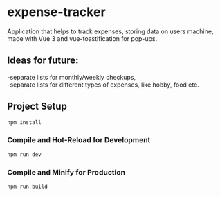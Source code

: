 # expense-tracker

Application that helps to track expenses, storing data on users machine, made with Vue 3 and vue-toastification for pop-ups.

## Ideas for future:
-separate lists for monthly/weekly checkups,  
-separate lists for different types of expenses, like hobby, food etc.

## Project Setup

```sh
npm install
```

### Compile and Hot-Reload for Development

```sh
npm run dev
```

### Compile and Minify for Production

```sh
npm run build
```
